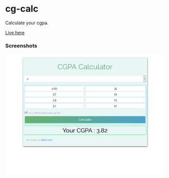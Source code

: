# cg-calc
Calculate your cgpa.

<a href="https://saifulshihab.github.io/cg-calc/" target="_blank">Live here<a/>

### Screenshots
<img src="cg.png"/>

